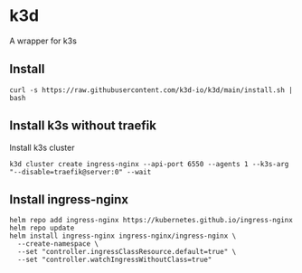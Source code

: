 # k3d

A wrapper for k3s

## Install

```shell
curl -s https://raw.githubusercontent.com/k3d-io/k3d/main/install.sh | bash
```

## Install k3s without traefik

Install k3s cluster

```shell
k3d cluster create ingress-nginx --api-port 6550 --agents 1 --k3s-arg "--disable=traefik@server:0" --wait
```

## Install ingress-nginx

```shell
helm repo add ingress-nginx https://kubernetes.github.io/ingress-nginx
helm repo update
helm install ingress-nginx ingress-nginx/ingress-nginx \
  --create-namespace \
  --set "controller.ingressClassResource.default=true" \
  --set "controller.watchIngressWithoutClass=true"
```
